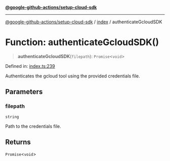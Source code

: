 [**@google-github-actions/setup-cloud-sdk**](../../README.md)

***

[@google-github-actions/setup-cloud-sdk](../../modules.md) / [index](../README.md) / authenticateGcloudSDK

# Function: authenticateGcloudSDK()

> **authenticateGcloudSDK**(`filepath`): `Promise`\<`void`\>

Defined in: [index.ts:239](https://github.com/google-github-actions/setup-cloud-sdk/blob/main/src/index.ts#L239)

Authenticates the gcloud tool using the provided credentials file.

## Parameters

### filepath

`string`

Path to the credentials file.

## Returns

`Promise`\<`void`\>

